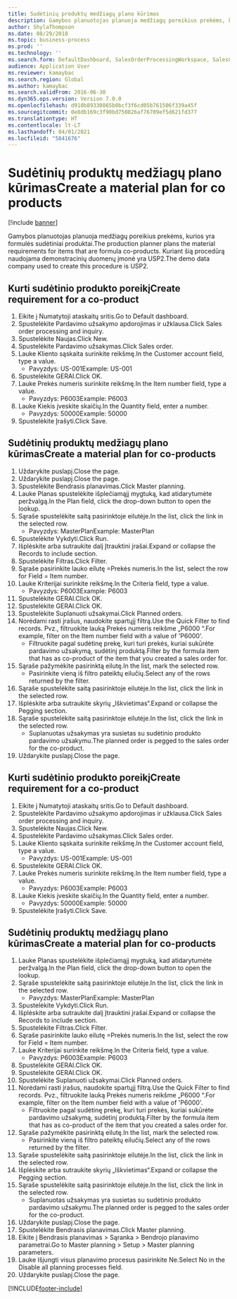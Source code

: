 ```yaml
---
title: Sudėtinių produktų medžiagų plano kūrimas
description: Gamybos planuotojas planuoja medžiagų poreikius prekėms, kurios yra formulės sudėtiniai produktai.
author: ShylaThompson
ms.date: 08/29/2018
ms.topic: business-process
ms.prod: ''
ms.technology: ''
ms.search.form: DefaultDashboard, SalesOrderProcessingWorkspace, SalesCreateOrder, SalesTable, ReqCreatePlanWorkspace, ReqTransPlanCard, SysQueryForm, ReqTransPo
audience: Application User
ms.reviewer: kamaybac
ms.search.region: Global
ms.author: kamaybac
ms.search.validFrom: 2016-06-30
ms.dyn365.ops.version: Version 7.0.0
ms.openlocfilehash: d910b89330865b0bcf3f6cd05b761506f339a45f
ms.sourcegitcommit: 0e8db169c3f90bd750826af76709ef5d621fd377
ms.translationtype: HT
ms.contentlocale: lt-LT
ms.lasthandoff: 04/01/2021
ms.locfileid: "5841676"
---
```

# <a name="create-a-material-plan-for-co-products"></a><span data-ttu-id="f974d-103">Sudėtinių produktų medžiagų plano kūrimas</span><span class="sxs-lookup"><span data-stu-id="f974d-103">Create a material plan for co products</span></span>

[!include [banner](../../includes/banner.md)]

<span data-ttu-id="f974d-104">Gamybos planuotojas planuoja medžiagų poreikius prekėms, kurios yra formulės sudėtiniai produktai.</span><span class="sxs-lookup"><span data-stu-id="f974d-104">The production planner plans the material requirements for items that are formula co-products.</span></span> <span data-ttu-id="f974d-105">Kuriant šią procedūrą naudojama demonstracinių duomenų įmonė yra USP2.</span><span class="sxs-lookup"><span data-stu-id="f974d-105">The demo data company used to create this procedure is USP2.</span></span>


## <a name="create-requirement-for-a-co-product"></a><span data-ttu-id="f974d-106">Kurti sudėtinio produkto poreikį</span><span class="sxs-lookup"><span data-stu-id="f974d-106">Create requirement for a co-product</span></span>
1. <span data-ttu-id="f974d-107">Eikite į Numatytoji ataskaitų sritis.</span><span class="sxs-lookup"><span data-stu-id="f974d-107">Go to Default dashboard.</span></span>
2. <span data-ttu-id="f974d-108">Spustelėkite Pardavimo užsakymo apdorojimas ir užklausa.</span><span class="sxs-lookup"><span data-stu-id="f974d-108">Click Sales order processing and inquiry.</span></span>
3. <span data-ttu-id="f974d-109">Spustelėkite Naujas.</span><span class="sxs-lookup"><span data-stu-id="f974d-109">Click New.</span></span>
4. <span data-ttu-id="f974d-110">Spustelėkite Pardavimo užsakymas.</span><span class="sxs-lookup"><span data-stu-id="f974d-110">Click Sales order.</span></span>
5. <span data-ttu-id="f974d-111">Lauke Kliento sąskaita surinkite reikšmę.</span><span class="sxs-lookup"><span data-stu-id="f974d-111">In the Customer account field, type a value.</span></span>
    * <span data-ttu-id="f974d-112">Pavyzdys: US-001</span><span class="sxs-lookup"><span data-stu-id="f974d-112">Example: US-001</span></span>  
6. <span data-ttu-id="f974d-113">Spustelėkite GERAI.</span><span class="sxs-lookup"><span data-stu-id="f974d-113">Click OK.</span></span>
7. <span data-ttu-id="f974d-114">Lauke Prekės numeris surinkite reikšmę.</span><span class="sxs-lookup"><span data-stu-id="f974d-114">In the Item number field, type a value.</span></span>
    * <span data-ttu-id="f974d-115">Pavyzdys: P6003</span><span class="sxs-lookup"><span data-stu-id="f974d-115">Example: P6003</span></span>  
8. <span data-ttu-id="f974d-116">Lauke Kiekis įveskite skaičių.</span><span class="sxs-lookup"><span data-stu-id="f974d-116">In the Quantity field, enter a number.</span></span>
    * <span data-ttu-id="f974d-117">Pavyzdys: 50000</span><span class="sxs-lookup"><span data-stu-id="f974d-117">Example: 50000</span></span>  
9. <span data-ttu-id="f974d-118">Spustelėkite Įrašyti.</span><span class="sxs-lookup"><span data-stu-id="f974d-118">Click Save.</span></span>

## <a name="create-a-material-plan-for-co-products"></a><span data-ttu-id="f974d-119">Sudėtinių produktų medžiagų plano kūrimas</span><span class="sxs-lookup"><span data-stu-id="f974d-119">Create a material plan for co-products</span></span>
1. <span data-ttu-id="f974d-120">Uždarykite puslapį.</span><span class="sxs-lookup"><span data-stu-id="f974d-120">Close the page.</span></span>
2. <span data-ttu-id="f974d-121">Uždarykite puslapį.</span><span class="sxs-lookup"><span data-stu-id="f974d-121">Close the page.</span></span>
3. <span data-ttu-id="f974d-122">Spustelėkite Bendrasis planavimas.</span><span class="sxs-lookup"><span data-stu-id="f974d-122">Click Master planning.</span></span>
4. <span data-ttu-id="f974d-123">Lauke Planas spustelėkite išplečiamąjį mygtuką, kad atidarytumėte peržvalgą.</span><span class="sxs-lookup"><span data-stu-id="f974d-123">In the Plan field, click the drop-down button to open the lookup.</span></span>
5. <span data-ttu-id="f974d-124">Sąraše spustelėkite saitą pasirinktoje eilutėje.</span><span class="sxs-lookup"><span data-stu-id="f974d-124">In the list, click the link in the selected row.</span></span>
    * <span data-ttu-id="f974d-125">Pavyzdys: MasterPlan</span><span class="sxs-lookup"><span data-stu-id="f974d-125">Example: MasterPlan</span></span>  
6. <span data-ttu-id="f974d-126">Spustelėkite Vykdyti.</span><span class="sxs-lookup"><span data-stu-id="f974d-126">Click Run.</span></span>
7. <span data-ttu-id="f974d-127">Išplėskite arba sutraukite dalį Įtrauktini įrašai.</span><span class="sxs-lookup"><span data-stu-id="f974d-127">Expand or collapse the Records to include section.</span></span>
8. <span data-ttu-id="f974d-128">Spustelėkite Filtras.</span><span class="sxs-lookup"><span data-stu-id="f974d-128">Click Filter.</span></span>
9. <span data-ttu-id="f974d-129">Sąraše pasirinkite lauko eilutę =Prekės numeris.</span><span class="sxs-lookup"><span data-stu-id="f974d-129">In the list, select the row for Field = Item number.</span></span>
10. <span data-ttu-id="f974d-130">Lauke Kriterijai surinkite reikšmę.</span><span class="sxs-lookup"><span data-stu-id="f974d-130">In the Criteria field, type a value.</span></span>
    * <span data-ttu-id="f974d-131">Pavyzdys: P6003</span><span class="sxs-lookup"><span data-stu-id="f974d-131">Example: P6003</span></span>  
11. <span data-ttu-id="f974d-132">Spustelėkite GERAI.</span><span class="sxs-lookup"><span data-stu-id="f974d-132">Click OK.</span></span>
12. <span data-ttu-id="f974d-133">Spustelėkite GERAI.</span><span class="sxs-lookup"><span data-stu-id="f974d-133">Click OK.</span></span>
13. <span data-ttu-id="f974d-134">Spustelėkite Suplanuoti užsakymai.</span><span class="sxs-lookup"><span data-stu-id="f974d-134">Click Planned orders.</span></span>
14. <span data-ttu-id="f974d-135">Norėdami rasti įrašus, naudokite spartųjį filtrą.</span><span class="sxs-lookup"><span data-stu-id="f974d-135">Use the Quick Filter to find records.</span></span> <span data-ttu-id="f974d-136">Pvz., filtruokite lauką Prekės numeris reikšme „P6000 “.</span><span class="sxs-lookup"><span data-stu-id="f974d-136">For example, filter on the Item number field with a value of 'P6000'.</span></span>
    * <span data-ttu-id="f974d-137">Filtruokite pagal sudėtinę prekę, kuri turi prekės, kuriai sukūrėte pardavimo užsakymą, sudėtinį produktą.</span><span class="sxs-lookup"><span data-stu-id="f974d-137">Filter by the formula item that has as co-product of the item that you created a sales order for.</span></span>  
15. <span data-ttu-id="f974d-138">Sąraše pažymėkite pasirinktą eilutę.</span><span class="sxs-lookup"><span data-stu-id="f974d-138">In the list, mark the selected row.</span></span>
    * <span data-ttu-id="f974d-139">Pasirinkite vieną iš filtro pateiktų eilučių.</span><span class="sxs-lookup"><span data-stu-id="f974d-139">Select any of the rows returned by the filter.</span></span>  
16. <span data-ttu-id="f974d-140">Sąraše spustelėkite saitą pasirinktoje eilutėje.</span><span class="sxs-lookup"><span data-stu-id="f974d-140">In the list, click the link in the selected row.</span></span>
17. <span data-ttu-id="f974d-141">Išplėskite arba sutraukite skyrių „Iškvietimas“.</span><span class="sxs-lookup"><span data-stu-id="f974d-141">Expand or collapse the Pegging section.</span></span>
18. <span data-ttu-id="f974d-142">Sąraše spustelėkite saitą pasirinktoje eilutėje.</span><span class="sxs-lookup"><span data-stu-id="f974d-142">In the list, click the link in the selected row.</span></span>
    * <span data-ttu-id="f974d-143">Suplanuotas užsakymas yra susietas su sudėtinio produkto pardavimo užsakymu.</span><span class="sxs-lookup"><span data-stu-id="f974d-143">The planned order is pegged to the sales order for the co-product.</span></span>  
19. <span data-ttu-id="f974d-144">Uždarykite puslapį.</span><span class="sxs-lookup"><span data-stu-id="f974d-144">Close the page.</span></span>

## <a name="create-requirement-for-a-co-product"></a><span data-ttu-id="f974d-145">Kurti sudėtinio produkto poreikį</span><span class="sxs-lookup"><span data-stu-id="f974d-145">Create requirement for a co-product</span></span>
1. <span data-ttu-id="f974d-146">Eikite į Numatytoji ataskaitų sritis.</span><span class="sxs-lookup"><span data-stu-id="f974d-146">Go to Default dashboard.</span></span>
2. <span data-ttu-id="f974d-147">Spustelėkite Pardavimo užsakymo apdorojimas ir užklausa.</span><span class="sxs-lookup"><span data-stu-id="f974d-147">Click Sales order processing and inquiry.</span></span>
3. <span data-ttu-id="f974d-148">Spustelėkite Naujas.</span><span class="sxs-lookup"><span data-stu-id="f974d-148">Click New.</span></span>
4. <span data-ttu-id="f974d-149">Spustelėkite Pardavimo užsakymas.</span><span class="sxs-lookup"><span data-stu-id="f974d-149">Click Sales order.</span></span>
5. <span data-ttu-id="f974d-150">Lauke Kliento sąskaita surinkite reikšmę.</span><span class="sxs-lookup"><span data-stu-id="f974d-150">In the Customer account field, type a value.</span></span>
    * <span data-ttu-id="f974d-151">Pavyzdys: US-001</span><span class="sxs-lookup"><span data-stu-id="f974d-151">Example: US-001</span></span>  
6. <span data-ttu-id="f974d-152">Spustelėkite GERAI.</span><span class="sxs-lookup"><span data-stu-id="f974d-152">Click OK.</span></span>
7. <span data-ttu-id="f974d-153">Lauke Prekės numeris surinkite reikšmę.</span><span class="sxs-lookup"><span data-stu-id="f974d-153">In the Item number field, type a value.</span></span>
    * <span data-ttu-id="f974d-154">Pavyzdys: P6003</span><span class="sxs-lookup"><span data-stu-id="f974d-154">Example: P6003</span></span>  
8. <span data-ttu-id="f974d-155">Lauke Kiekis įveskite skaičių.</span><span class="sxs-lookup"><span data-stu-id="f974d-155">In the Quantity field, enter a number.</span></span>
    * <span data-ttu-id="f974d-156">Pavyzdys: 50000</span><span class="sxs-lookup"><span data-stu-id="f974d-156">Example: 50000</span></span>  
9. <span data-ttu-id="f974d-157">Spustelėkite Įrašyti.</span><span class="sxs-lookup"><span data-stu-id="f974d-157">Click Save.</span></span>

## <a name="create-a-material-plan-for-co-products"></a><span data-ttu-id="f974d-158">Sudėtinių produktų medžiagų plano kūrimas</span><span class="sxs-lookup"><span data-stu-id="f974d-158">Create a material plan for co-products</span></span>
1. <span data-ttu-id="f974d-159">Lauke Planas spustelėkite išplečiamąjį mygtuką, kad atidarytumėte peržvalgą.</span><span class="sxs-lookup"><span data-stu-id="f974d-159">In the Plan field, click the drop-down button to open the lookup.</span></span>
2. <span data-ttu-id="f974d-160">Sąraše spustelėkite saitą pasirinktoje eilutėje.</span><span class="sxs-lookup"><span data-stu-id="f974d-160">In the list, click the link in the selected row.</span></span>
    * <span data-ttu-id="f974d-161">Pavyzdys: MasterPlan</span><span class="sxs-lookup"><span data-stu-id="f974d-161">Example: MasterPlan</span></span>  
3. <span data-ttu-id="f974d-162">Spustelėkite Vykdyti.</span><span class="sxs-lookup"><span data-stu-id="f974d-162">Click Run.</span></span>
4. <span data-ttu-id="f974d-163">Išplėskite arba sutraukite dalį Įtrauktini įrašai.</span><span class="sxs-lookup"><span data-stu-id="f974d-163">Expand or collapse the Records to include section.</span></span>
5. <span data-ttu-id="f974d-164">Spustelėkite Filtras.</span><span class="sxs-lookup"><span data-stu-id="f974d-164">Click Filter.</span></span>
6. <span data-ttu-id="f974d-165">Sąraše pasirinkite lauko eilutę =Prekės numeris.</span><span class="sxs-lookup"><span data-stu-id="f974d-165">In the list, select the row for Field = Item number.</span></span>
7. <span data-ttu-id="f974d-166">Lauke Kriterijai surinkite reikšmę.</span><span class="sxs-lookup"><span data-stu-id="f974d-166">In the Criteria field, type a value.</span></span>
    * <span data-ttu-id="f974d-167">Pavyzdys: P6003</span><span class="sxs-lookup"><span data-stu-id="f974d-167">Example: P6003</span></span>  
8. <span data-ttu-id="f974d-168">Spustelėkite GERAI.</span><span class="sxs-lookup"><span data-stu-id="f974d-168">Click OK.</span></span>
9. <span data-ttu-id="f974d-169">Spustelėkite GERAI.</span><span class="sxs-lookup"><span data-stu-id="f974d-169">Click OK.</span></span>
10. <span data-ttu-id="f974d-170">Spustelėkite Suplanuoti užsakymai.</span><span class="sxs-lookup"><span data-stu-id="f974d-170">Click Planned orders.</span></span>
11. <span data-ttu-id="f974d-171">Norėdami rasti įrašus, naudokite spartųjį filtrą.</span><span class="sxs-lookup"><span data-stu-id="f974d-171">Use the Quick Filter to find records.</span></span> <span data-ttu-id="f974d-172">Pvz., filtruokite lauką Prekės numeris reikšme „P6000 “.</span><span class="sxs-lookup"><span data-stu-id="f974d-172">For example, filter on the Item number field with a value of 'P6000'.</span></span>
    * <span data-ttu-id="f974d-173">Filtruokite pagal sudėtinę prekę, kuri turi prekės, kuriai sukūrėte pardavimo užsakymą, sudėtinį produktą.</span><span class="sxs-lookup"><span data-stu-id="f974d-173">Filter by the formula item that has as co-product of the item that you created a sales order for.</span></span>  
12. <span data-ttu-id="f974d-174">Sąraše pažymėkite pasirinktą eilutę.</span><span class="sxs-lookup"><span data-stu-id="f974d-174">In the list, mark the selected row.</span></span>
    * <span data-ttu-id="f974d-175">Pasirinkite vieną iš filtro pateiktų eilučių.</span><span class="sxs-lookup"><span data-stu-id="f974d-175">Select any of the rows returned by the filter.</span></span>  
13. <span data-ttu-id="f974d-176">Sąraše spustelėkite saitą pasirinktoje eilutėje.</span><span class="sxs-lookup"><span data-stu-id="f974d-176">In the list, click the link in the selected row.</span></span>
14. <span data-ttu-id="f974d-177">Išplėskite arba sutraukite skyrių „Iškvietimas“.</span><span class="sxs-lookup"><span data-stu-id="f974d-177">Expand or collapse the Pegging section.</span></span>
15. <span data-ttu-id="f974d-178">Sąraše spustelėkite saitą pasirinktoje eilutėje.</span><span class="sxs-lookup"><span data-stu-id="f974d-178">In the list, click the link in the selected row.</span></span>
    * <span data-ttu-id="f974d-179">Suplanuotas užsakymas yra susietas su sudėtinio produkto pardavimo užsakymu.</span><span class="sxs-lookup"><span data-stu-id="f974d-179">The planned order is pegged to the sales order for the co-product.</span></span>  
16. <span data-ttu-id="f974d-180">Uždarykite puslapį.</span><span class="sxs-lookup"><span data-stu-id="f974d-180">Close the page.</span></span>
17. <span data-ttu-id="f974d-181">Spustelėkite Bendrasis planavimas.</span><span class="sxs-lookup"><span data-stu-id="f974d-181">Click Master planning.</span></span>
18. <span data-ttu-id="f974d-182">Eikite į Bendrasis planavimas > Sąranka > Bendrojo planavimo parametrai.</span><span class="sxs-lookup"><span data-stu-id="f974d-182">Go to Master planning > Setup > Master planning parameters.</span></span>
19. <span data-ttu-id="f974d-183">Lauke Išjungti visus planavimo procesus pasirinkite Ne.</span><span class="sxs-lookup"><span data-stu-id="f974d-183">Select No in the Disable all planning processes field.</span></span>
20. <span data-ttu-id="f974d-184">Uždarykite puslapį.</span><span class="sxs-lookup"><span data-stu-id="f974d-184">Close the page.</span></span>



[!INCLUDE[footer-include](../../../includes/footer-banner.md)]